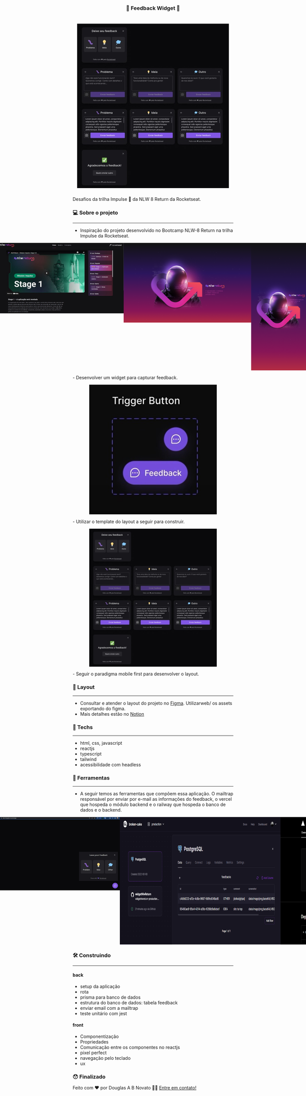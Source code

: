 <h3 align="center">
    🚧 Feedback Widget 🚀
</h3>

<h1 align="center">
    <img alt="Um widget para deixar feedback" title="#Feedback Widget"
        src="./web/src/assets/github/template-1-completo.jpg" />
</h1>

Desafios da trilha Impulse 💜 da NLW 8 Return da Rocketseat.

### 💻 Sobre o projeto

---

- Inspiração do projeto desenvolvido no Bootcamp NLW-8 Return na trilha Impulse da Rocketseat.
<p align="center" style="display: flex; align-items: flex-start; justify-content: center;">
    <img alt="Um widget para deixar feedback" title="#Feedback Widget" src="./web/src/assets/github/NLW-return-bootcamp.jpg"
        width="400px" />
    <img alt="Um widget para deixar feedback" title="#Feedback Widget" src="./web/src/assets/github/NLW-return-desktop.png"
        width="400px" />
    <img alt="Um widget para deixar feedback" title="#Feedback Widget" src="./web/src/assets/github/NLW-return-mobile.png"
        height="400px" />
</p>
- Desenvolver um widget para capturar feedback.
<p align="center" style="display: flex; align-items: flex-start; justify-content: center;">
    <img alt="Um widget para deixar feedback" title="#Feedback Widget"
        src="./web/src/assets/github/template-2-feedback-widget.jpg" width="400px" />
</p>
- Utilizar o template do layout a seguir para construir.
<p align="center" style="display: flex; align-items: flex-start; justify-content: center;">
    <img alt="Um widget para deixar feedback" title="#Feedback Widget" src="./web/src/assets/github/template-1-completo.jpg"
        width="400px" />
</p>
- Seguir o paradigma mobile first para desenvolver o layout.

### 🚀 Layout

---

- Consultar e atender o layout do projeto no [Figma](https://www.figma.com/community/file/1102912516166573468). Utilizarweb/
os assets exportando do figma.
- Mais detalhes estão no [Notion](https://efficient-sloth-d85.notion.site/NLW-Return-4e1cf60ece8f42d08254810f7bb14401)

### 🚀 Techs

---

- html, css, javascript
- reactjs
- typescript
- tailwind
- acessibilidade com headless

### 🚀 Ferramentas

---

- A seguir temos as ferramentas que compõem essa aplicação. O mailtrap responsável por enviar por e-mail as informações
do feedback, o vercel que hospeda o módulo backend e o railway que hospeda o banco de dados e o backend.
<p align="center" style="display: flex; align-items: flex-start; justify-content: center;">
    <img alt="Um widget para deixar feedback" title="#Feedback Widget" src="./web/src/assets/github/tools-1-mailtrap.jpg"
        width="400px" />
    <img alt="Um widget para deixar feedback" title="#Feedback Widget" src="./web/src/assets/github/tools-2-vercel.jpg"
        width="400px" />
    <img alt="Um widget para deixar feedback" title="#Feedback Widget"
        src="./web/src/assets/github/railway.postgres.jpg.png" height="400px" />
    <img alt="Um widget para deixar feedback" title="#Feedback Widget" src="./web/src/assets/github/versel.jpg.png"
        height="400px" />
</p>

### 🛠 Construindo

---

#### back
- setup da aplicação
- rota
- prisma para banco de dados
- estrutura do banco de dados: tabela feedback
- enviar email com a mailtrap
- teste unitário com jest

#### front
- Componentização
- Propriedades
- Comunicação entre os componentes no reactjs
- pixel perfect
- navegação pelo teclado
- ux

### 😯 Finalizado



Feito com ❤️ por Douglas A B Novato 👋🏽 [Entre em contato!](https://www.linkedin.com/in/marcos-vinicius-8841a1171/)